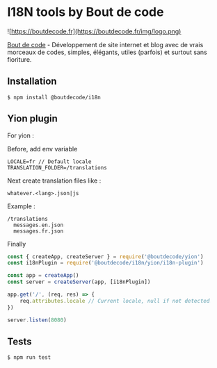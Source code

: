 # I18N tools by Bout de code

![https://boutdecode.fr](https://boutdecode.fr/img/logo.png)

[Bout de code](https://boutdecode.fr) - Développement de site internet et blog avec de vrais morceaux de codes, simples, élégants, utiles (parfois) et surtout sans fioriture.

## Installation

```shell
$ npm install @boutdecode/i18n
```

## Yion plugin

For yion : 

Before, add env variable
```.env
LOCALE=fr // Default locale
TRANSLATION_FOLDER=/translations
```

Next create translation files like : 

`whatever.<lang>.json|js`

Example :

```
/translations
  messages.en.json
  messages.fr.json
```

Finally

```javascript
const { createApp, createServer } = require('@boutdecode/yion')
const i18nPlugin = require('@boutdecode/i18n/yion/i18n-plugin')

const app = createApp()
const server = createServer(app, [i18nPlugin])

app.get('/', (req, res) => {
    req.attributes.locale // Current locale, null if not detected
})

server.listen(8080)
```

## Tests

```shell
$ npm run test
```
